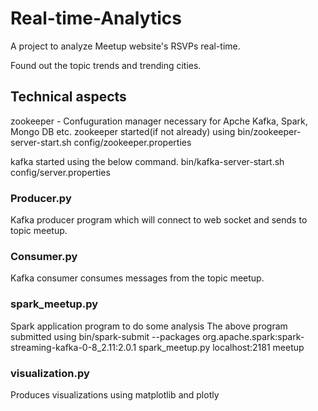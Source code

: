 # Real-time-Analytics
A project to analyze Meetup website's RSVPs real-time. 

Found out the topic trends and trending cities.

## Technical aspects
zookeeper - Confuguration manager necessary for Apche Kafka, Spark, Mongo DB etc.
zookeeper started(if not already) using
bin/zookeeper-server-start.sh config/zookeeper.properties

kafka started using the below command.
bin/kafka-server-start.sh config/server.properties

### Producer.py
Kafka producer program which will connect to web socket and sends to topic meetup.

### Consumer.py
Kafka consumer consumes messages from the topic meetup.

### spark_meetup.py
Spark application program to do some analysis
The above program submitted using 
bin/spark-submit --packages org.apache.spark:spark-streaming-kafka-0-8_2.11:2.0.1 spark_meetup.py localhost:2181 meetup

### visualization.py
Produces visualizations using matplotlib and plotly

